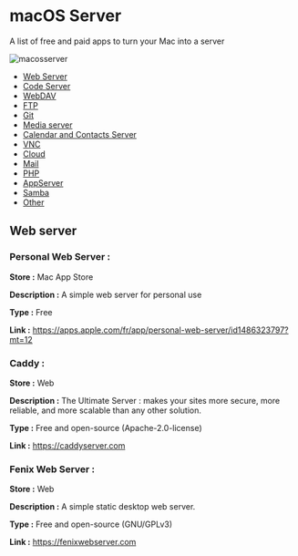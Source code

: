 # macOS Server
A list of free and paid apps to turn your Mac into a server

![macosserver](https://github.com/Enzo-zsh/macos-server/assets/74509560/f3d0f891-4c0b-49b7-b5a7-3708180f8fed)

- [Web Server](#web-server)
- [Code Server](#code-server)
- [WebDAV](#webdav)
- [FTP](#FTP)
- [Git](#git)
- [Media server](#media-server)
- [Calendar and Contacts Server](#calendar-contact-server)
- [VNC](#calendar-contact-server)
- [Cloud](#cloud)
- [Mail](#mail)
- [PHP](#PHP)
- [AppServer](#appserver)
- [Samba](#HomeKit)
- [Other](#other)

## Web server

### Personal Web Server :

**Store :**  Mac App Store

**Description :** A simple web server for personal use

**Type :** Free

**Link :** https://apps.apple.com/fr/app/personal-web-server/id1486323797?mt=12

### Caddy :

**Store :**  Web

**Description :** The Ultimate Server : makes your sites more secure, more reliable, and more scalable than any other solution.

**Type :** Free and open-source (Apache-2.0-license)

**Link :** https://caddyserver.com

### Fenix Web Server :

**Store :**  Web

**Description :** A simple static desktop web server.

**Type :** Free and open-source (GNU/GPLv3)

**Link :** https://fenixwebserver.com


